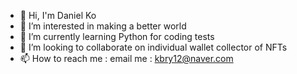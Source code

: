 - 👋 Hi, I'm Daniel Ko
- 👀 I’m interested in making a better world
- 🌱 I’m currently learning Python for coding tests
- 💞️ I’m looking to collaborate on individual wallet collector of NFTs
- 📫 How to reach me : email me : kbry12@naver.com

<!---
fingersdanny/fingersdanny is a ✨ special ✨ repository because its `README.md` (this file) appears on your GitHub profile.
You can click the Preview link to take a look at your changes.
--->
